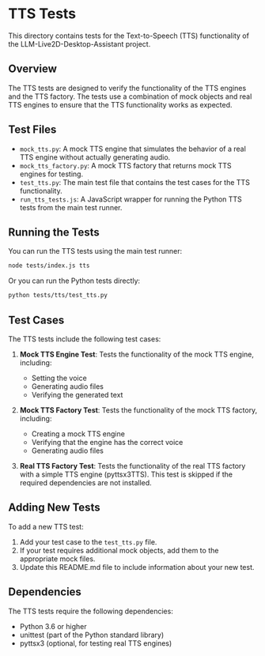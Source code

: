 # TTS Tests

This directory contains tests for the Text-to-Speech (TTS) functionality of the LLM-Live2D-Desktop-Assistant project.

## Overview

The TTS tests are designed to verify the functionality of the TTS engines and the TTS factory. The tests use a combination of mock objects and real TTS engines to ensure that the TTS functionality works as expected.

## Test Files

- `mock_tts.py`: A mock TTS engine that simulates the behavior of a real TTS engine without actually generating audio.
- `mock_tts_factory.py`: A mock TTS factory that returns mock TTS engines for testing.
- `test_tts.py`: The main test file that contains the test cases for the TTS functionality.
- `run_tts_tests.js`: A JavaScript wrapper for running the Python TTS tests from the main test runner.

## Running the Tests

You can run the TTS tests using the main test runner:

```bash
node tests/index.js tts
```

Or you can run the Python tests directly:

```bash
python tests/tts/test_tts.py
```

## Test Cases

The TTS tests include the following test cases:

1. **Mock TTS Engine Test**: Tests the functionality of the mock TTS engine, including:
   - Setting the voice
   - Generating audio files
   - Verifying the generated text

2. **Mock TTS Factory Test**: Tests the functionality of the mock TTS factory, including:
   - Creating a mock TTS engine
   - Verifying that the engine has the correct voice
   - Generating audio files

3. **Real TTS Factory Test**: Tests the functionality of the real TTS factory with a simple TTS engine (pyttsx3TTS). This test is skipped if the required dependencies are not installed.

## Adding New Tests

To add a new TTS test:

1. Add your test case to the `test_tts.py` file.
2. If your test requires additional mock objects, add them to the appropriate mock files.
3. Update this README.md file to include information about your new test.

## Dependencies

The TTS tests require the following dependencies:

- Python 3.6 or higher
- unittest (part of the Python standard library)
- pyttsx3 (optional, for testing real TTS engines)
